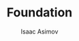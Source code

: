 ---
layout: post
title: Foundation
author: Isaac Asimov
publication-year: 1942
book-number: 5
image: ./images/foundation.jpg
anton-stars: ./5
wilhelm-stars: ./5
etienne-stars: ./5
---